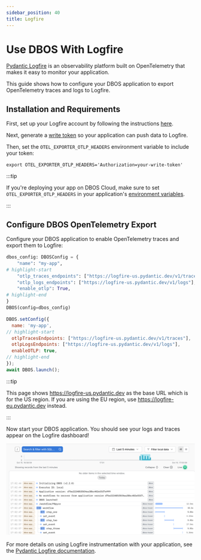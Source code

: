 ```yaml
---
sidebar_position: 40
title: Logfire
---
```


#  Use DBOS With Logfire

[Pydantic Logfire](https://logfire.pydantic.dev/docs/) is an observability platform built on OpenTelemetry that makes it easy to monitor your application.

This guide shows how to configure your DBOS application to export OpenTelemetry traces and logs to Logfire.

## Installation and Requirements

First, set up your Logfire account by following the instructions [here](https://logfire.pydantic.dev/docs/#logfire).

Next, generate a [write token](https://logfire.pydantic.dev/docs/how-to-guides/create-write-tokens/) so your application can push data to Logfire.

Then, set the `OTEL_EXPORTER_OTLP_HEADERS` environment variable to include your token:

```shell
export OTEL_EXPORTER_OTLP_HEADERS='Authorization=your-write-token'
```

:::tip

If you're deploying your app on DBOS Cloud, make sure to set `OTEL_EXPORTER_OTLP_HEADERS` in your application's [environment variables](../production/dbos-cloud/secrets).

:::

## Configure DBOS OpenTelemetry Export

Configure your DBOS application to enable OpenTelemetry traces and export them to Logfire:

<LargeTabs groupId="language">
<LargeTabItem value="python" label="Python">

```python
dbos_config: DBOSConfig = {
    "name": "my-app",
# highlight-start
    "otlp_traces_endpoints": ["https://logfire-us.pydantic.dev/v1/traces"],
    "otlp_logs_endpoints": ["https://logfire-us.pydantic.dev/v1/logs"],
    "enable_otlp": True,
# highlight-end
}
DBOS(config=dbos_config)
```

</LargeTabItem>

<LargeTabItem value="typescript" label="Typescript">

```javascript
DBOS.setConfig({
  name: 'my-app',
// highlight-start
  otlpTracesEndpoints: ["https://logfire-us.pydantic.dev/v1/traces"],
  otlpLogsEndpoints: ["https://logfire-us.pydantic.dev/v1/logs"],
  enableOTLP: true,
// highlight-end
});
await DBOS.launch();
```

</LargeTabItem>
</LargeTabs>

:::tip

This page shows https://logfire-us.pydantic.dev as the base URL which is for the US region. If you are using the EU region, use https://logfire-eu.pydantic.dev instead.

:::

Now start your DBOS application. You should see your logs and traces appear on the Logfire dashboard!

![DBOS Logs and Traces on Logfire](./assets/logfire-screenshot.png)

For more details on using Logfire instrumentation with your application, see the [Pydantic Logfire documentation](https://logfire.pydantic.dev/docs/).
